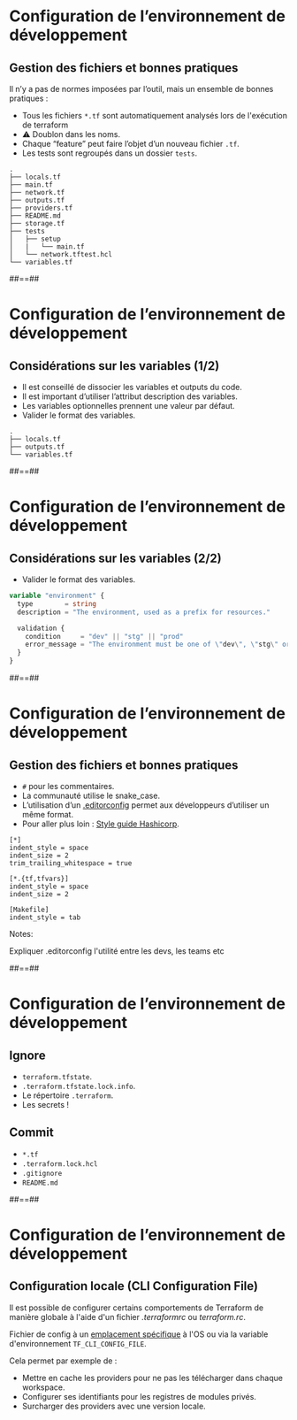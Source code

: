 
# Configuration de l’environnement de développement

## Gestion des fichiers et bonnes pratiques

Il n’y a pas de normes imposées par l’outil, mais un ensemble de bonnes pratiques :

* Tous les fichiers `*.tf` sont automatiquement analysés lors de l'exécution de terraform
* ⚠️ Doublon dans les noms.
* Chaque “feature” peut faire l’objet d’un nouveau fichier `.tf`.
* Les tests sont regroupés dans un dossier `tests`.

```text
.
├── locals.tf
├── main.tf
├── network.tf
├── outputs.tf
├── providers.tf
├── README.md
├── storage.tf
├── tests
│   ├── setup
│   |   └── main.tf
│   └── network.tftest.hcl
└── variables.tf
```

##==##

# Configuration de l’environnement de développement

## Considérations sur les variables (1/2)

* Il est conseillé de dissocier les variables et outputs du code.
* Il est important d’utiliser l’attribut description des variables.
* Les variables optionnelles prennent une valeur par défaut.
* Valider le format des variables.

```text
.
├── locals.tf
├── outputs.tf
└── variables.tf
```

##==##

# Configuration de l’environnement de développement

## Considérations sur les variables (2/2)

* Valider le format des variables.

```terraform
variable "environment" {
  type        = string
  description = "The environment, used as a prefix for resources."

  validation {
    condition     = "dev" || "stg" || "prod"
    error_message = "The environment must be one of \"dev\", \"stg\" or \"prod\"."
  }
}
```

##==##

<!-- .slide: class="with-code-bg-dark"-->

# Configuration de l’environnement de développement

## Gestion des fichiers et bonnes pratiques

* `#` pour les commentaires.
* La communauté utilise le snake_case.
* L’utilisation d’un [.editorconfig](https://editorconfig.org/) permet aux développeurs d’utiliser un même format.
* Pour aller plus loin : [Style guide Hashicorp](https://developer.hashicorp.com/terraform/language/style).

```editorconfig
[*]
indent_style = space
indent_size = 2
trim_trailing_whitespace = true

[*.{tf,tfvars}]
indent_style = space
indent_size = 2

[Makefile]
indent_style = tab
```

Notes:

Expliquer .editorconfig l'utilité entre les devs, les teams etc

##==##

<!-- .slide: class="with-code-bg-dark"-->

# Configuration de l’environnement de développement

## Ignore

* `terraform.tfstate`.
* `.terraform.tfstate.lock.info`.
* Le répertoire `.terraform`.
* Les secrets !


## Commit

* `*.tf`
* `.terraform.lock.hcl`
* `.gitignore`
* `README.md`


##==##

# Configuration de l’environnement de développement

## Configuration locale (CLI Configuration File)

Il est possible de configurer certains comportements de Terraform de manière globale à l'aide d'un fichier *.terraformrc* ou *terraform.rc*.

Fichier de config à un [emplacement spécifique](https://www.terraform.io/docs/cli/config/config-file.html) à l'OS ou via la variable d'environnement `TF_CLI_CONFIG_FILE`.

Cela permet par exemple de :

* Mettre en cache les providers pour ne pas les télécharger dans chaque workspace.
* Configurer ses identifiants pour les registres de modules privés.
* Surcharger des providers avec une version locale.
